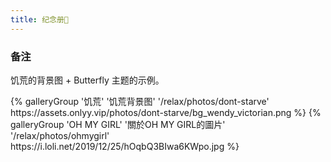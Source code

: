 ```yaml
---
title: 纪念册🦋
---
```


### 备注

饥荒的背景图 + Butterfly 主题的示例。

<div class="gallery-group-main">
{% galleryGroup '饥荒' '饥荒背景图' '/relax/photos/dont-starve' https://assets.onlyy.vip/photos/dont-starve/bg_wendy_victorian.png %}
{% galleryGroup 'OH MY GIRL' '關於OH MY GIRL的圖片' '/relax/photos/ohmygirl' https://i.loli.net/2019/12/25/hOqbQ3BIwa6KWpo.jpg %}
</div>
